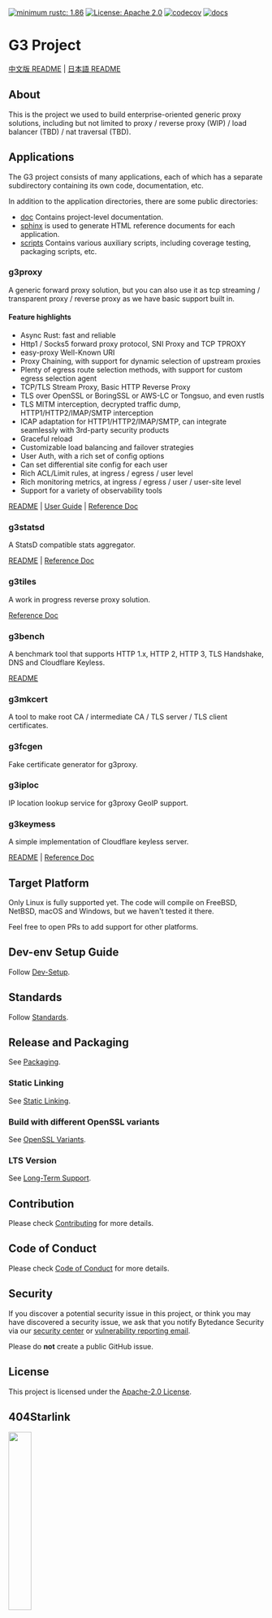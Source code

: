 [![minimum rustc: 1.86](https://img.shields.io/badge/minimum%20rustc-1.86-green?logo=rust)](https://www.whatrustisit.com)
[![License: Apache 2.0](https://img.shields.io/badge/license-Apache_2.0-blue.svg)](LICENSE)
[![codecov](https://codecov.io/gh/bytedance/g3/graph/badge.svg?token=TSQCA4ALQM)](https://codecov.io/gh/bytedance/g3)
[![docs](https://readthedocs.org/projects/g3-project/badge)](https://g3-project.readthedocs.io/)

# G3 Project

[中文版 README](README.zh_CN.md) | [日本語 README](README.ja_JP.md)

## About

This is the project we used to build enterprise-oriented generic proxy solutions,
including but not limited to proxy / reverse proxy (WIP) / load balancer (TBD) / nat traversal (TBD).

## Applications

The G3 project consists of many applications, each of which has a separate subdirectory containing its own code,
documentation, etc.

In addition to the application directories, there are some public directories:

- [doc](doc) Contains project-level documentation.
- [sphinx](sphinx) is used to generate HTML reference documents for each application.
- [scripts](scripts) Contains various auxiliary scripts, including coverage testing, packaging scripts, etc.

### g3proxy

A generic forward proxy solution, but you can also use it as tcp streaming / transparent proxy / reverse proxy
as we have basic support built in.

#### Feature highlights

- Async Rust: fast and reliable
- Http1 / Socks5 forward proxy protocol, SNI Proxy and TCP TPROXY
- easy-proxy Well-Known URI
- Proxy Chaining, with support for dynamic selection of upstream proxies
- Plenty of egress route selection methods, with support for custom egress selection agent
- TCP/TLS Stream Proxy, Basic HTTP Reverse Proxy
- TLS over OpenSSL or BoringSSL or AWS-LC or Tongsuo, and even rustls
- TLS MITM interception, decrypted traffic dump, HTTP1/HTTP2/IMAP/SMTP interception
- ICAP adaptation for HTTP1/HTTP2/IMAP/SMTP, can integrate seamlessly with 3rd-party security products
- Graceful reload
- Customizable load balancing and failover strategies
- User Auth, with a rich set of config options
- Can set differential site config for each user
- Rich ACL/Limit rules, at ingress / egress / user level
- Rich monitoring metrics, at ingress / egress / user / user-site level
- Support for a variety of observability tools

[README](g3proxy/README.md) | [User Guide](g3proxy/UserGuide.en_US.md) |
[Reference Doc](https://g3-project.readthedocs.io/projects/g3proxy/en/latest/)

### g3statsd

A StatsD compatible stats aggregator.

[README](g3statsd/README.md) | [Reference Doc](https://g3-project.readthedocs.io/projects/g3statsd/en/latest/)

### g3tiles

A work in progress reverse proxy solution.

[Reference Doc](https://g3-project.readthedocs.io/projects/g3tiles/en/latest/)

### g3bench

A benchmark tool that supports HTTP 1.x, HTTP 2, HTTP 3, TLS Handshake, DNS and Cloudflare Keyless.

[README](g3bench/README.md)

### g3mkcert

A tool to make root CA / intermediate CA / TLS server / TLS client certificates.

### g3fcgen

Fake certificate generator for g3proxy.

### g3iploc

IP location lookup service for g3proxy GeoIP support.

### g3keymess

A simple implementation of Cloudflare keyless server.

[README](g3keymess/README.md) |
[Reference Doc](https://g3-project.readthedocs.io/projects/g3keymess/en/latest/)

## Target Platform

Only Linux is fully supported yet. The code will compile on FreeBSD, NetBSD, macOS and Windows, but we haven't tested it
there.

Feel free to open PRs to add support for other platforms.

## Dev-env Setup Guide

Follow [Dev-Setup](doc/dev-setup.md).

## Standards

Follow [Standards](doc/standards.md).

## Release and Packaging

See [Packaging](doc/packaging.md).

### Static Linking

See [Static Linking](doc/static-linking.md).

### Build with different OpenSSL variants

See [OpenSSL Variants](doc/openssl-variants.md).

### LTS Version

See [Long-Term Support](doc/long-term_support.md).

## Contribution

Please check [Contributing](CONTRIBUTING.md) for more details.

## Code of Conduct

Please check [Code of Conduct](CODE_OF_CONDUCT.md) for more details.

## Security

If you discover a potential security issue in this project, or think you may
have discovered a security issue, we ask that you notify Bytedance Security via our
[security center](https://security.bytedance.com/src) or [vulnerability reporting email](mailto:sec@bytedance.com).

Please do **not** create a public GitHub issue.

## License

This project is licensed under the [Apache-2.0 License](LICENSE).

## 404Starlink

<img src="https://github.com/knownsec/404StarLink/raw/master/Images/logo.png" width="30%">

[g3proxy](g3proxy) has joined [404Starlink](https://github.com/knownsec/404StarLink)
